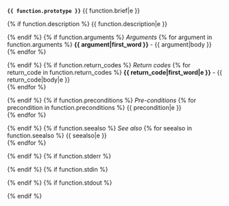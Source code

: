 **`{{ function.prototype }}`**
{{ function.brief|e }}

{% if function.description %}
{{ function.description|e }}

{% endif %}
{% if function.arguments %}
*Arguments*
{% for argument in function.arguments %}
**{{ argument|first_word }}** - {{ argument|body }}  
{% endfor %}

{% endif %}
{% if function.return_codes %}
*Return codes*
{% for return_code in function.return_codes %}
**{{ return_code|first_word|e }}** - {{ return_code|body|e }}  
{% endfor %}

{% endif %}
{% if function.preconditions %}
*Pre-conditions*
{% for precondition in function.preconditions %}
{{ precondition|e }}  
{% endfor %}

{% endif %}
{% if function.seealso %}
*See also*
{% for seealso in function.seealso %}
{{ seealso|e }}  
{% endfor %}

{% endif %}
{% if function.stderr %}

{% endif %}
{% if function.stdin %}

{% endif %}
{% if function.stdout %}

{% endif %}
